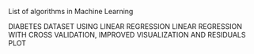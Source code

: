 List of algorithms in Machine Learning

DIABETES DATASET USING LINEAR REGRESSION
LINEAR REGRESSION WITH CROSS VALIDATION, IMPROVED VISUALIZATION AND RESIDUALS PLOT
